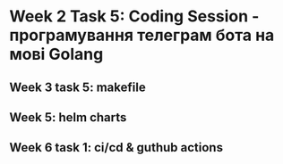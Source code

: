 # Week 2 Task 5: Coding Session - програмування телеграм бота на мові Golang

## Week 3 task 5: makefile

## Week 5: helm charts

## Week 6 task 1: ci/cd & guthub actions


